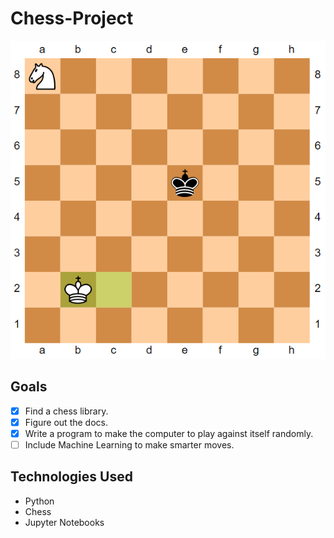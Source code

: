 # Chess-Project

![chess](/Pics/chess_3.png)

## Goals

- [x] Find a chess library.
- [x] Figure out the docs.
- [x] Write a program to make the computer to play against itself randomly.
- [ ] Include Machine Learning to make smarter moves.

## Technologies Used 
* Python
* Chess
* Jupyter Notebooks

